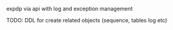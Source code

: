 expdp via api with log and exception management

TODO: DDL for create related objects (sequence, tables log etc)